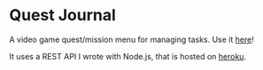 # Quest Journal
A video game quest/mission menu for managing tasks. Use it [here](https://daikman.github.io/quest-journal/)!

It uses a REST API I wrote with Node.js, that is hosted on [heroku](https://quest-journal-api.herokuapp.com/).
